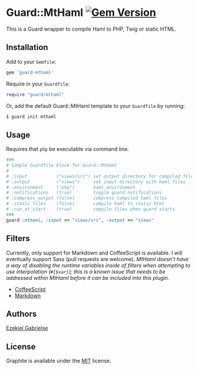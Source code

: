 # Guard::MtHaml [![Gem Version](https://badge.fury.io/rb/guard-mthaml.svg)](http://badge.fury.io/rb/guard-mthaml)
This is a Guard wrapper to compile Haml to PHP, Twig or static HTML.

## Installation
Add to your `Gemfile`:
```ruby
gem 'guard-mthaml'
```

Require in your `Guardfile`:
```ruby
require "guard/mthaml"
```

Or, add the default Guard::MtHaml template to your `Guardfile` by running:
```bash
$ guard init mthaml
```

## Usage
Requires that `php` be executable via command line.

```ruby
###
# Sample Guardfile block for Guard::MtHaml
#
# :input           ("views/src") set output directory for compiled files
# :output          ("views")     set input directory with haml files
# :environment     ("php")       haml environment
# :notifications   (true)        toggle guard notifications
# :compress_output (false)       compress compiled haml files
# :static_files    (false)       compile haml to static html
# :run_at_start    (true)        compile files when guard starts
###
guard :mthaml, :input => "views/src", :output => "views"
```

## Filters
Currently, only support for Markdown and CoffeeScript is available. I will eventually support Sass (pull requests are welcome). _MtHaml doesn't have a way of disabling the runtime variables inside of filters when attempting to use interpolation (`#{$var}`); this is a known issue that needs to be addressed within MtHaml before it can be included into this plugin._

* [CoffeeScript](https://github.com/alxlit/coffeescript-php/)
* [Markdown](https://github.com/michelf/php-markdown)

## Authors
[Ezekiel Gabrielse](http://ezekielg.com)

## License
Graphite is available under the [MIT](http://opensource.org/licenses/MIT) license.
